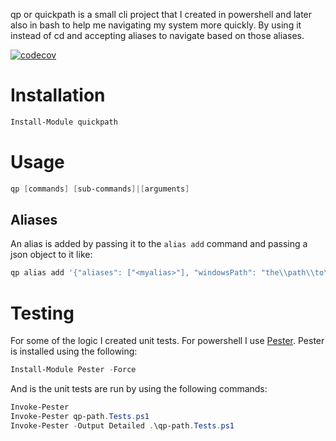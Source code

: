 qp or quickpath is a small cli project that I created in powershell and later also in bash to help me navigating my system more quickly. By using it instead of cd and accepting aliases to navigate based on those aliases.

[![codecov](https://codecov.io/gh/MatrTech/quickpath/graph/badge.svg?token=SC8QPSOCO9)](https://codecov.io/gh/MatrTech/quickpath)


# Installation
```powershell
Install-Module quickpath
```

# Usage
```powershell
qp [commands] [sub-commands]|[arguments]
```

## Aliases
An alias is added by passing it to the `alias add` command and passing a json object to it like:
```powershell
qp alias add '{"aliases": ["<myalias>"], "windowsPath": "the\\path\\to\\my\\alias" }'
```

# Testing

For some of the logic I created unit tests. For powershell I use [Pester](https://pester.dev/docs/quick-start). Pester is installed using the following:
```powershell
Install-Module Pester -Force
```

And is the unit tests are run by using the following commands:
```powershell
Invoke-Pester
Invoke-Pester qp-path.Tests.ps1
Invoke-Pester -Output Detailed .\qp-path.Tests.ps1
```